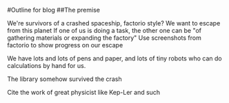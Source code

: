 #Outline for blog
##The premise

We're survivors of a crashed spaceship, factorio style?
  We want to escape from this planet 
  If one of us is doing a task, the other one can be "of gathering materials or expanding the factory"
  Use screenshots from factorio to show progress on our escape

We have lots and lots of pens and paper, and lots of tiny robots who can do calculations by hand for us.

The library somehow survived the crash

Cite the work of great physicist like Kep-Ler and such
